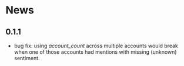 # News

## 0.1.1
* bug fix: using *account_count* across multiple accounts would break when
  one of those accounts had mentions with missing (unknown) sentiment.